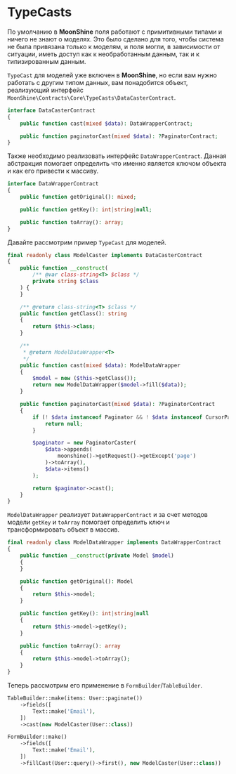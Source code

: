# TypeCasts

По умолчанию в **MoonShine** поля работают с примитивными типами и ничего не знают о моделях.
Это было сделано для того, чтобы система не была привязана только к моделям, и поля могли, в зависимости от ситуации, иметь доступ как к необработанным данным, так и к типизированным данным.

`TypeCast` для моделей уже включен в **MoonShine**, но если вам нужно работать с другим типом данных, вам понадобится объект, реализующий интерфейс `MoonShine\Contracts\Core\TypeCasts\DataCasterContract`.

```php
interface DataCasterContract
{
    public function cast(mixed $data): DataWrapperContract;

    public function paginatorCast(mixed $data): ?PaginatorContract;
}
```

Также необходимо реализовать интерфейс `DataWrapperContract`.
Данная абстракция помогает определить что именно является ключом объекта и как его привести к массиву.

```php
interface DataWrapperContract
{
    public function getOriginal(): mixed;

    public function getKey(): int|string|null;

    public function toArray(): array;
}
```

Давайте рассмотрим пример `TypeCast` для моделей.

```php
final readonly class ModelCaster implements DataCasterContract
{
    public function __construct(
        /** @var class-string<T> $class */
        private string $class
    ) {
    }

    /** @return class-string<T> $class */
    public function getClass(): string
    {
        return $this->class;
    }

    /**
     * @return ModelDataWrapper<T>
     */
    public function cast(mixed $data): ModelDataWrapper
    {
        $model = new ($this->getClass());
        return new ModelDataWrapper($model->fill($data));
    }

    public function paginatorCast(mixed $data): ?PaginatorContract
    {
        if (! $data instanceof Paginator && ! $data instanceof CursorPaginator) {
            return null;
        }

        $paginator = new PaginatorCaster(
            $data->appends(
                moonshine()->getRequest()->getExcept('page')
            )->toArray(),
            $data->items()
        );

        return $paginator->cast();
    }
}
```

`ModelDataWrapper` реализует `DataWrapperContract` и за счет методов модели `getKey` и `toArray` помогает определить ключ и трансформировать объект в массив.

```php
final readonly class ModelDataWrapper implements DataWrapperContract
{
    public function __construct(private Model $model)
    {
    }

    public function getOriginal(): Model
    {
        return $this->model;
    }

    public function getKey(): int|string|null
    {
        return $this->model->getKey();
    }

    public function toArray(): array
    {
        return $this->model->toArray();
    }
}
```

Теперь рассмотрим его применение в `FormBuilder`/`TableBuilder`.

```php
TableBuilder::make(items: User::paginate())
    ->fields([
        Text::make('Email'),
    ])
    ->cast(new ModelCaster(User::class))
```

```php
FormBuilder::make()
    ->fields([
        Text::make('Email'),
    ])
    ->fillCast(User::query()->first(), new ModelCaster(User::class))
```
